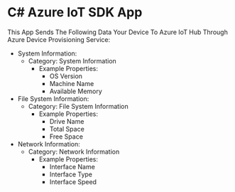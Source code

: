 ﻿# C# Azure IoT SDK App

This App Sends The Following Data Your Device To Azure IoT Hub Through Azure Device Provisioning Service:

- System Information:
    - Category: System Information
        - Example Properties:
            - OS Version
            - Machine Name
            - Available Memory
- File System Information:
    - Category: File System Information
        - Example Properties:
            - Drive Name
            - Total Space
            - Free Space
- Network Information:
    - Category: Network Information
        - Example Properties:
            - Interface Name
            - Interface Type
            - Interface Speed
